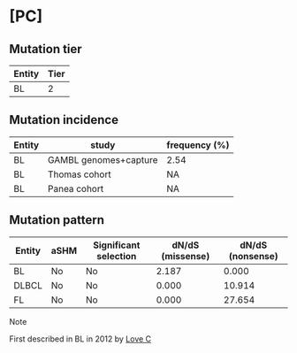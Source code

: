 # [PC]

## Mutation tier

|Entity|Tier|
|------|----|
|BL    |2   |

## Mutation incidence

|Entity|study                |frequency (%)|
|------|---------------------|-------------|
|BL    |GAMBL genomes+capture|2.54         |
|BL    |Thomas cohort        |  NA         |
|BL    |Panea cohort         |  NA         |

## Mutation pattern

|Entity|aSHM|Significant selection|dN/dS (missense)|dN/dS (nonsense)|
|------|----|---------------------|----------------|----------------|
|BL    |No  |No                   |2.187           | 0.000          |
|DLBCL |No  |No                   |0.000           |10.914          |
|FL    |No  |No                   |0.000           |27.654          |


> [!NOTE]
> First described in BL in 2012 by [Love C](https://pubmed.ncbi.nlm.nih.gov/23143597)